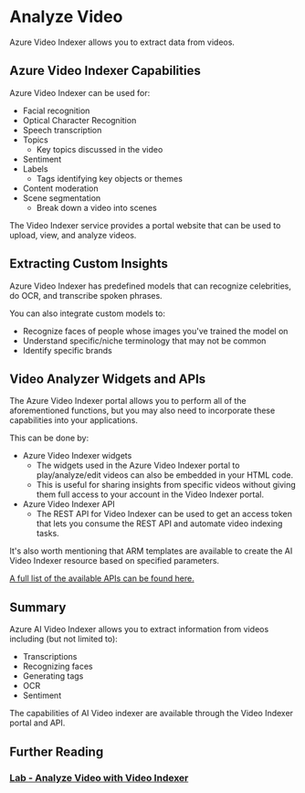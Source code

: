 # Analyze Video
Azure Video Indexer allows you to extract data from videos.

## Azure Video Indexer Capabilities
Azure Video Indexer can be used for:
- Facial recognition
- Optical Character Recognition
- Speech transcription
- Topics
    - Key topics discussed in the video
- Sentiment
- Labels
    - Tags identifying key objects or themes
- Content moderation
- Scene segmentation
    - Break down a video into scenes

The Video Indexer service provides a portal website that can be used to upload, view, and analyze videos.

## Extracting Custom Insights
Azure Video Indexer has predefined models that can recognize celebrities, do OCR, and transcribe spoken phrases.

You can also integrate custom models to:
- Recognize faces of people whose images you've trained the model on
- Understand specific/niche terminology that may not be common
- Identify specific brands

## Video Analyzer Widgets and APIs
The Azure Video Indexer portal allows you to perform all of the aforementioned functions, but you may also need to incorporate these capabilities into your applications. 

This can be done by:
- Azure Video Indexer widgets
    - The widgets used in the Azure Video Indexer portal to play/analyze/edit videos can also be embedded in your HTML code.
    - This is useful for sharing insights from specific videos without giving them full access to your account in the Video Indexer portal.
- Azure Video Indexer API
    - The REST API for Video Indexer can be used to get an access token that lets you consume the REST API and automate video indexing tasks.

It's also worth mentioning that ARM templates are available to create the AI Video Indexer resource based on specified parameters.

[A full list of the available APIs can be found here.](https://api-portal.videoindexer.ai/)

## Summary
Azure AI Video Indexer allows you to extract information from videos including (but not limited to):
- Transcriptions
- Recognizing faces
- Generating tags
- OCR
- Sentiment

The capabilities of AI Video indexer are available through the Video Indexer portal and API.

## Further Reading
### [Lab - Analyze Video with Video Indexer](https://microsoftlearning.github.io/mslearn-ai-vision/Instructions/Exercises/06-video-indexer.html)